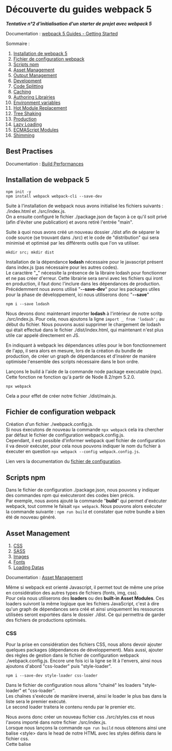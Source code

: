 # Découverte du guides webpack 5
***Tentative n°2 d'initialisation d'un starter de projet avec webpack 5***

Documentation : [webpack 5 Guides - Getting Started](https://webpack.js.org/guides/getting-started/)

Sommaire : 
1. [Installation de webpack 5](#installation-de-webpack-5)
2. [Fichier de configuration webpack](#fichier-de-configuration-webpack)
3. [Scripts npm](#scripts-npm)
4. [Asset Management](#asset-management)
5. [Output Management](#output-management)
6. [Development](#development)
7. [Code Splitting](#code-splitting)
8. [Caching](#caching)
9. [Authoring Librairies](#authoring-librairies)
10. [Environment variables](#environment-variables)
11. [Hot Module Replacement](#hot-module-replacement)
12. [Tree Shaking](#tree-shaking)
13. [Production](#production)
14. [Lazy Loading](#lazy-loading)
15. [ECMAScript Modules](#ecmascript-modules)
16. [Shimming](#shimming)

## Best Practises 

Documentation : [Build Performances](https://webpack.js.org/guides/build-performance/)

## Installation de webpack 5

```
npm init -y
npm install webpack webpack-cli --save-dev
```

Suite à l'installation de webpack nous avons initialisé les fichiers suivants : ./index.html et ./src/index.js.  
On a ensuite configuré le fichier ./package.json de façon à ce qu'il soit privé (afin d'éviter une publication) et avons
retiré l'entrée "main".

Suite à quoi nous avons créé un nouveau dossier ./dist afin de séparer le code source (se trouvant dans ./src) et le code
de "distribution" qui sera minimisé et optimisé par les différents outils que l'on va utiliser.  

```
mkdir src; mkdir dist
```

Installation de la dépendance **lodash** nécessaire pour le javascript présent dans index.js (pas nécessaire pour les autres codes).  
Le caractère "**_**" nécessite la présence de la libraire lodash pour fonctionner et ne pas créer d'erreur.
Cette librairie sera servi avec les fichiers qui iront en production, il faut donc l'inclure dans les dépendances de production.
Précédemment nous avons utilisé "**--save-dev**" pour les packages utiles pour la phase de développement, ici nous utiliserons donc "**--save**"

```
npm i --save lodash
```

Nous devons donc maintenant importer **lodash** à l'intérieur de notre scritp ./src/index.js. Pour cela, nous ajoutons la ligne `import _ from 'lodash';`
au début du fichier. 
Nous pouvons aussi supprimer le chargement de lodash qui était effectué dans le fichier ./dist/index.html, qui maintenant n'est plus utile car appelé 
directement en JS.  

En indiquant à webpack les dépendances utiles pour le bon fonctionnement de l'app, il sera alors en mesure, lors de la 
création du bundle de production, de créer un graph de dépendances et d'insérer de manière optimisée l'ensemble des scripts
nécessaire dans le bon ordre.  

Lançons le build à l'aide de la commande node package executable (npx).
Cette fonction ne fonction qu'à partir de Node 8.2/npm 5.2.0.

```
npx webpack
```

Cela a pour effet de créer notre fichier ./dist/main.js.

## Fichier de configuration webpack

Création d'un fichier ./webpack.config.js.  
Si nous éxecutons de nouveau la commande `npx webpack` cela ira chercher par défaut le fichier de configuration webpack.config.js.  
Cependant, il est possible d'informer webpack quel fichier de configuration il va devoir exécuter, pour cela nous pouvons
indiquer le nom du fichier à éxecuter en question `npx webpack --config webpack.config.js`.  

Lien vers la documentation du [fichier de configuration](https://webpack.js.org/configuration).

## Scripts npm

Dans le fichier de configuration ./package.json, nous pouvons y indiquer des commandes npm qui exécuteront des codes bien précis.  
Par exemple, nous avons ajouté la commande "**build**" qui permet d'exécuter webpack, tout comme le faisait `npx webpack`.
Nous pouvons alors exécuter la commande suivante : `npm run build` et constater que notre bundle a bien été de nouveau généré.  

## Asset Management
1. [CSS](#css)
2. [SASS](#sass)
3. [Images](#images)
4. [Fonts](#fonts)
5. [Loading Datas](#loading-datas)

Documentation : [Asset Management](https://webpack.js.org/guides/asset-management/)

Même si webpack est orienté Javascript, il permet tout de même une prise en considération des autres types de fichiers (fonts, img, css).  
Pour cela nous utiliserons des **loaders** ou des **built-in Asset Modules**.
Ces loaders suivront la même logique que les fichiers JavaScript, c'est à dire qu'un graph de dépendances sera créé et ainsi uniquement 
les ressources utilisées seront exportées dans le dossier ./dist. Ce qui permettra de garder des fichiers de productions optimisés.  

### CSS

Pour la prise en considération des fichiers CSS, nous allons devoir ajouter quelques packages (dépendances de développement).
Mais aussi, ajouter des règles de gestion dans le fichier de configuration webpack ./webpack.config.js.
Encore une fois ici la ligne se lit à l'envers, ainsi nous ajoutons d'abord "css-loader" puis "style-loader".  

```
npm i --save-dev style-loader css-loader
```

Dans le fichier de configuration nous allons "chainé" les loaders "style-loader" et "css-loader".  
Les chaînes s'exécute de manière inversé, ainsi le loader le plus bas dans la liste sera le premier exécuté.  
Le second loader traitera le contenu rendu par le premier etc.  

Nous avons donc créer un nouveau fichier css ./src/styles.css et nous l'avons importé dans notre fichier ./src/index.js.  
Lorsque nous lançons la commande `npm run build` nous obtenons ainsi une balise \<style\> dans le head de notre HTML avec les styles
définis dans le fichier css.  
Cette balise <style> est générée dynamiquement en Javascript. 

### SASS

Pour la prise en considération des fichiers SASS nous avons modifié légèrement l'arborescence du dossier ./src, en y ajoutant le dossier
./src/stylesheet/.  
Puis nous avons créé une arborescence de dossier pour l'exploitation optimisée de SASS (architecture 7-1).
Enfin nous avons ajouté les packages.

``` 
npm i --save-dev sass-loader sass
``` 

Nous avons ici besoin du package comprenant **Dart Sass** et non du package contenant **Node Sass**. Ce dernier ne supportant pas encore @use.
Bien sûr, nous avons aussi besoin du loader Sass qui permettra d'interpréter les fichiers .scss.
Si dans un projet, Dart Sass et Node Sass sont installé, il est possible d'informer webpack de la préférence d'usage dans le fichier de configuration. 

Si on run la commande `npm run build` nous pouvons voir que le JavaScript a donc créé une deuxième balise \<style\> dans lequel il y a inséré le SASS en minifié.  
Les valeurs en SASS ont bien surchargée les valeurs des propriétés en CSS.  

### Images

Comme dit plus haut, webpack contient déjà tout un tas de built-in Asset Modules, notament un permettant de gérer le chargement des images.
Pour l'utiliser il suffit de modifier le fichier de configuration de webpack en créant une nouvelle règle et en lui spécifiant le type d'asset.
Nous pouvons donc créer un nouveau dossier ./src/img contenant notre image test onepiece.svg.
Maintenant, pour pouvoir utiliser cette image, il ne nous resete plus qu'à l'importer dans le fichier ./src/index.js. `import onePieceLogo from './img/onePiece_2.svg';`.

Le comportement est le suivant : 
1. en JS, lors de l'import l'image va être traité (processed) et ajouté à notre dossier ./dist. La variable onePieceLogo contient donc l'URL finale vers l'image.
2. en CSS / SASS, le loader 'css-loader' va suivre un raisonnement similaire, il va reconnaître l'image comme une image locale et donc remplacé le chemin par le chemin final
décrit dans l'output du fichier de configuration.
3. en HTML, le loader 'html-loader' fonctionne exactement pareil. La balise image ressemblerait à `<img src="./onePiece_2.svg" />`.

> ❗ Pour le CSS comme pour le HTML comme ce sont des loaders qui analysent l'image, il n'y a pas besoin d'importer l'image dans le fichier ./src/index.js.

### Fonts

Les built-in Assets modules peuvent prendre en considération énormément de type de fichier différents, les fonts de caractères en font aussi parti.  
Pour cela, il suffit juste tout simplement d'adapter la regex du test aux extensions des fonts, comme ceci `test: /\.(woff|woff2|eot|ttf|otf)$/i,`.

Il ne reste plus qu'à insérer la font dans le fichier fonts.scss et le tour est joué !  
L'URL de la typo sera résolue exactement de la même façon que l'URL des images par l'Asset Management.  

> ❗ Pour les fichiers Sass, veillez à faire attention aux URLs relative, le point de départ de l'URL relative étant le niveau où se situe le fichier .scss qui
charge tous les autres. Cela vaut aussi pour les images.  

### Loading datas

Les fichiers JSON sont supportés nativement par Node, il n'y aura donc aucun package ni traitement particulier à effectuer pour les fichiers JSON.  
Cependant, pour les fichiers comment .XML ou .CSV/.TSV, il faudra installer des packages et donc créer de nouvelles règles de configuration.  
Les fichiers seront donc parcourru par les loaders qui renverront du JSON. 

```
npm install --save-dev csv-loader xml-loader
```

> ❗ Cependant il faut faire attention à la méthode d'importation du JSON, Node ne supporte nativement que la façon suivante `import data from './data.json'`. 
> Il est impossible d'effectuer un import ciblé du style `import { foo } from './data.json'`

## Output Management
1. [Wrapping up](#wrapping-up)
2. [Preparation](#preparation)
3. [HtmlwebpackPlugin](#htmlwebpackplugin)

Cette partie du guide étend la branche main.

Documentation : [Output Management](https://webpack.js.org/guides/output-management/)

Afin de traiter ce nouveau chapitre, nous allons faire un peu de ménage dans les fichiers ainsi que les dépendances.  

### Wrapping up

Suppressions de fichiers (csv, json, xml, svg, woff, ttf, css, sass) + suppressions des règles associées + màj du JS.

```
npm uninstall css-loader csv-loader sass sass-loader style-loader xml-loader
```

### Preparation

Une fois que les fichiers sont supprimés, nous créons un fichier ./src/print.js dans lequel nous définissons une fonction
qui sera utilisé à l'intérieur du fichier ./src/index.js.  
Nous pourrons nous servir de cette fonction en réalisant un import dans le fichier ./src/index.js.  

Ici, le guide invite à ajouter le script print.js à l'intérieur du HTML + ajouter un nouveau entryPoint dans le fichier de configuration.  
L'app fonctionnant sans, j'ai donc commenté ces ajouts.  

> ❗ Cependant, dans le cas de figure où nous pouvons avoir plusieurs points d'entrés, il est intéressant de souligner qu'il est possible de
> gérer le nom des fichiers qui seront exportés dnas l'option "**output**" à l'aide des **substitutions** \[strings\]. 

C'est maintenant que l'on commence à voir la problématique, si l'on modifie le nom de plusieurs points d'entrés, sachant qu'ils sont appelés en dur
dans le fichier HTML, alors cela pourrait poser des problèmes d'oublis ce que l'on ne souhaite pas.  
Pour résoudre ce problème nous allons chercher à exporter automatiquement le fichier HTML.

### HtmlwebpackPlugin

Documentation : [HtmlwebpackPlugin](https://github.com/jantimon/html-webpack-plugin)

Comme à chaque fois, installation de la dépendance + modification du fichier de configuration.

```
npm install --save-dev html-webpack-plugin
```

Lors de l'exécution de la commande `npm run build` un fichier ./dist/index.html sera généré. Si un fichier portant ce nom est déjà
présent dans le dossier alors celui-ci sera automatiquement écrasé !

> 💡 Lors de la préparation de ce chapitre nous avons vidé à la main le dossier ./dist. Ce qui peut vite être problématique si l'on ne fait 
> pas le ménage régulièrement dedans afin de ne garder uniquement les fichiers utiles.. ! webpack permet de nettoyer ce dossier avant chaque build
> grâce à un paramètre de l'option "**output**" `output.clean: true`.

## Development
1. [Sources maps](#source-maps)
2. [Choisir un outil de développement](#choisir-un-outil-de-developpement)

Cette partie du guide étend la branche outputManagement.

Documentation : [Development](https://webpack.js.org/guides/development/)

> 💡 Ce qui va suivre est uniquement pour la phase de développement, en aucun cas il faudra se servir des outils qui vont suivre
> en phase de production.

### Source maps

Documentation : [Source maps](https://webpack.js.org/configuration/devtool/)

L'un des défault des bundlers c'est l'empaquetage des fichiers. Nous pouvons partir de plusieurs fichiers (a/b/c.js) différents pour au final
n'en avoir plus qu'un seul, ici admettons bundle.js.  
Imaginons que le fichier b.js comporte une erreur, alors le tracking d'erreur pointera vers le fichier bundle.js et non vers b.js. 

Pour rendre le débuggage plus simple, JavaScript permet l'usage des source maps qui permettra de relier le code compilé aux fichiers d'origines.  
Ainsi, si une erreur ressort sur le fichier bundle.js et dont l'origine est b.js alors le source maps indiquera le fichier b.js. 

Il y a tout un tas d'option possible, qui sont accessibles dans la documentation ci-dessus. 
Ici nous utiliserons l'option `devtool: inline-source-map` que nous allons indiquer dans le fichier de configuration webpack.
Il permettra d'indiquer dans la console, le fichier ainsi que la ligne d'erreur.

### Choisir un outil de développement

Il existe différentes options afin de simplifier la vie lors de la phase de développement. 
En effet, cela peu sembler ennuyant d'avoir à build l'intégralité de l'app à chaque modification. 

1. [Le mode watch de webpack](#le-mode-watch-de-webpack)
2. [Le package webpack-dev-server](#le-package-webpack-dev-server)
3. [Le package webpack-dev-middleware](#le-package-webpack-dev-middleware)

Dans la plus part des cas nous utiliserons l'option webpack-dev-server.

#### Le mode watch de webpack

Vous pouvez demander à webpack d'observer les fichiers concernés par le graphique des dépendances (dependency graph). Ainsi, lorsque l'un de ses
fichiers sera mis à jours webpack ira chercher cette mise à jours mais ne rafraîchira pas l'ensemble des fichiers.  

Pour cela, il faut mettre en place un nouveau script dans le fichier ./package.json `"watch": "webpack --watch"`.

Lorsque webpack est en train d'observer votre dependency graph les commandes ne sont plus disponible sur le terminal en cours, car une action  
est toujours en cours. Pour quitter le processus il suffit de faire un Ctrl+C. Et de choisir l'option "O".

Si l'on exécute la commande `npm run watch` et que l'on tente d'utiliser le bouton. L'erreur précédemment ajouter au fichier ./src/print.js
se produit. Si l'on résout l'erreur, sauvegarde le fichier et que nous rafraîchissons le navigateur, nous pouvons observer que l'erreur 
a disparu. 

Cependant, cela peut paraître un peu embêtant de toujours devoir rafraîchir son navigateur...

#### Le package webpack-dev-server

Le package webpack-dev-server fournit un serveur web simple dont l'une des fonctionnalité principale est le **live reloading**. 

```
npm install --save-dev webpack-dev-server
```

Pour le bon fonctionnement de ce nouveau package nous devons modifier le fichier ./webpack.config.js afin de lui ajouter des informations autour du serveur afin que webpack aille bien chercher les fichiers contenus dans le dossier ./dist lors de l'exécution du package.

```
devServer: {
    contentBase: './dist'
}
```

Ajout d'un nouveau script dans ./package.json : `"start": "webpack serve --open"` avec l'option "**--open**" qui indique la volonté d'ouvrir un nouvel onglet lors de l'exécution du script. 

> Le package webpack-dev-server ne produit aucun fichier, il ne se sert que des fichiers compilés qu'il garde en mémoire et affiche pour émuler l'app. 

> webpack-dev-serv se sert de la variable "**output.path**" afin de monter l'url des fichiers. Il suit la règle suivante : `http://[devServer.host]:[devServer.port]/[output.publicPath]/[output.filename]`.

Ici nous ne voyons qu'une infime parti des options qu'offrent le package. 
Pour plus d'informations, [documentation webpack-dev-server](https://webpack.js.org/configuration/dev-server)

#### Le package webpack-dev-middleware

```
npm install --save-dev express webpack-dev-middleware
```

Le package webpack-dev-middleware est un wrapper qui émettra les fichiers compilés à un serveur.  
Cette fonctionnalité est déjà utilisée de manière interne dans webpack-dev-server, mais est rendu accessible à des packages externes grâce à webpack-dev-middleware.  

Pour l'exemple, nous aurons donc besoin du package webpack-dev-middleware et d'un serveur express.  

Pour le bon fonctionnement des packages, nous allons devoir renseigner plusieurs fichiers.  
1. le fichier ./webpack.config.js en y ajoutant la propriété `output.publicPath: '\'`
2. le fichier ./server.js avec toutes les options permettant au serveur de démarrer 
3. le fichier ./package.json afin de créer le nouveau script `"server": "node server.js"`

Ici à l'exécution, comme nous passons par un module de serveur externe à webpack nous devrons ouvrir de nous même un onglet du navigateur et attaquer le port :3000.

Documentation : [Hot Module Replacement](https://webpack.js.org/guides/hot-module-replacement/)

## Code splitting

Documentation : [code splitting](https://webpack.js.org/guides/code-splitting/)

Cette partie du cours reprends la branche "Output Management".

Le **code splitting** est l'une des fonctionnalité les plus intéressantes de webpack. Elle permet 
de diviser votre code en un nombre infini de briques / paquets différents qui peuvent être chargé à 
la demande ou en parallèle des autres paquets.  

Ce qui peut donc être utilisé pour optimiser un projet en séparant les briques autonomes (création 
de bundles plus petits, contrôle du chargement des ressources => optimisation du temps de chargement).  

Il y a trois approches différentes autour du "code splitting" : 
1. [**les points d'entrées (entry points)**](#entry-point) qui sépare le code manuellement en déclarant des entrées (entry)
2. [**Prevent duplication**](#prevent-duplication) qui utilise les [Entry dependencies](https://webpack.js.org/configuration/entry-context/#dependencies) ou le [SplitChunksPlugin](https://webpack.js.org/plugins/split-chunks-plugin/) qui permettent de dédoublonner et diviser les gros morceaux de codes (chunks).
3. [**Dynamic imports**](#dynamic-imports) qui divise le code à l'aide des imports à l'aides d'inline functions appelées dans les modules.

#### Entry Points

C'est la façon la plus facile et la plus intuitive de pratique le code splitting. 
Cependant, c'est aussi la façon la moins autonomes et demandant donc de la configuration manuelle.  
Elle possède aussi de nombreux pièges que nous allons voir. 

Créons le fichier ./src/another-module.js dans lequel nous allons utiliser lodash pour logger un texte dans la console, puis définissons notre nouveau point d'entrée dans le fichier ./webpack.config.js.

Buildons le bundle à l'aide de la commande `npm run build`.

> ❗ Si nous observons le code obtenus pour les 2 fichiers ./dist/index.bundle.js et ./dist/another-module.js nous pouvons constater le chargement de lodash dans les deux modules. 
> Ceci représente l'un des pièges de l'utilisation des entry points.

#### Prevent duplication

##### Entry dependencies

Pour éviter cela il existe une option dans webpack qui s'appelle "**dependOn**" qui permet de partager certains module entre plusieurs points d'entrées.  

Documentation : [dependOn](https://webpack.js.org/configuration/entry-context/#dependencies)

```
entry {
    index: {
        import: './src/index.js',
        dependOn: 'shared'
    },
    another: {
        import: './src/another-module.js',
        dependOn: 'shared'
    },
    shared: 'lodash'
}
```

Lorsque plusieurs point d'entrées sont utilisées dans une même page, il est nécessaire d'ajouter une deuxième option au fichier ./webpack.config.js afin d'éviter les [erreurs](https://bundlers.tooling.report/code-splitting/multi-entry/) : 

```
optimization: {
    runtimeChunk: 'single'
}
```

Cette modification a pour effet de créer deux nouveaux fichiers lors du build ./dist/runtime.bundle.js et ./dist/shared.bundle.js. 

> 💡 Même si il est possible d'utiliser plusieurs points d'entrées pour une même page, il est cependant déconseillé de le faire. 
> Il est préférable de réaliser plusieur imports dans un même point d'entrée. 

```
entry: {
    page: ['./src/index.js', './src/another-module.js']
}
```

##### SplitChunksPlugin

Documentation : [SplitChunksPlugin](https://webpack.js.org/plugins/split-chunks-plugin/)

Ce plugin nous permet d'identifier les dépendances communes et de les exporter dans des scripts différents, soit à l'intérieur d'un point d'entrée déjà existant soit dans un morceau de code à part entière. 

Faisons marche arrière et revenons avec deux points d'entrées différents.  
Puis ajoutons l'option `optimization: { splitChunksPlugin: { chunks: 'all' } }` au fichier ./webpack.config.js.  

Lors du build nous allons avoir la génération de 3 fichiers JS différents : ./dist/index.bundle.js, ./dist/another.bundle.js et le fichier JS contenant lodash.

Il existe d'autres loaders permettant de gérer la séparation du code, [mini-css-extract-plugin](https://webpack.js.org/plugins/mini-css-extract-plugin) pour le CSS par exemple.

#### Dynamic imports

Deux méthode différentes de gérer l'import dynamique / code splitting via webpack.  
La manière hérité des versions antérieurs de webpack (déconseillée) : **require.ensure** et **import()**, qui est la syntaxe conforme à ECMAScript.

> ❗ Warning 
L'appel de la fonction import() utilise les Promises. Donc, si on utilise la fonction pour des projets ayant comme cible des anciens navigateurs. 
Il faut veiller à mettre en place les polyfills nécessaire ([**es6-promise](https://github.com/stefanpenner/es6-promise) ou [**promise-polyfill](https://github.com/taylorhakes/promise-polyfill))

Pour commencer, nous nettoyons les fichiers ./webpack.config.js et nous supprimons le fichier ./src/another-module.js.  
Enfin, nous éditons le fichier ./src/index.js afin de lui faire importer de manière dynamique (à l'aide des Promises) le module lodash.

> 💡 Tips  
Il est possible de fournir une [**expression dynamique**](https://webpack.js.org/api/module-methods/#dynamic-expressions-in-import) à la fonction *import()* lorsque vous 
aurez besoin du chargement d'un module en fonction d'une variable qui sera calculé plus tard. (ex: chargement des fichiers de traductions de langues en fonction de la 
langue du navigateur de l'utilisateur).

### Prefetching / Preloading modules

Depuis webpack 4.6.0 nous pour profiter du support de **prefetching** (pré-récupération) et du **preloading** (pré-chargement).  
En utilisant ces instructions en ligne (*inline directives*) lorsque l'on déclare notre import() permet à webpack de renseigner au 
navigateur des indifications autour des ressources (*Resource Hint*) :
1. **prefetch** : la ressource est probablement nécessaire pour un besoin futur (*for some navigation in the future*)
2. **preload** : la ressource est nécessaire au sein de la navigation actuelle (*during the current navigation*)  

> 💡 Tips 
webpack ajoutera les indications de pré-récupération après que le chargement global du parent sera terminé ! Le prefetching n'impact 
donc pas le chargement du contenu de la page actuelle. Il attend que le navigateur soit inactif (*idle*).  

L'indication de pré-chargement possède tout un tas (*has a bunch*) de différences avec la pré-récupération : 
- un bout de code à pré-charger (*a preloaded chunk*) se chargera en parallèle du code parent =/= un bout de code à pré-récupérer 
se chargera après que le code parent soit entièrement chargé
- un bout de code à pré-charger a une importance moyenne et donc commence à se charger immédiatement =/= un bout de code à pré-récupérer 
se chargera une fois que le navigateur sera inactif
- un bout de code à pré-charger peut être instantanément utilisé par le code parent =/= un bout de code à pré-récupérer pourra être utilisé 
n'importe quand à l'avenir !
- le [support des navigateurs](https://www.machmetrics.com/speed-blog/guide-to-browser-hints-preload-preconnect-prefetch/) est différents entre les deux (rel = prefetch / rel = preload)

Exemple avec prefetch : `import(/* webpackPrefetch: true */ './path/to/LoginModal.js');` nous donnera `<link rel="prefetch" href="login-modal-chunk.js">`.  

Exemple avec preload : `import(/* webpackPreload: true */ 'ChartingLibrary');` nous donnera `<link rel="preload" href="ChartingLibrary.js">`. 
Imaginons, une page simple et rapide à charger, donc l'un des composant (*component: chartComponent*) nécessiterait le chargement d'une grosse librairie (*library: chartingLibrary*). Si la page a fini de s'afficher et de se charger avant que le chargement de la librairie soit terminé, alors cette page affichera 
un loader (*LoadingIndicator*) jusqu'à ce que le chargement de la librairie soit terminé.

> ❗ Warning 
Mal utiliser la fonctionnalité **preload** de webpack peut entraîner à l'inverse de sérieux ralentissement du chargement des pages. 
Il faut donc l'utiliser avec précautions.  

### Bundle Analysis

Une fois que vous avez commencé à séparer efficacement votre code, il peut s'avérer utile d'analyser le rendu et de vérifier comment les modules 
se sont comporter pendant l'export (*where modules have ended up*).  
Pour cela il existe de nombreux outils, dont l'[**outil officiel d'analyse de webpack**](https://github.com/webpack/analyse).  
Mais il existe aussi de nombreux outils communautaires à essayer : 
- [**webpack-chart**](https://alexkuz.github.io/webpack-chart/) : avec des diagrammes pour visualiser les stats de webpack
- [**webpack-visualizer**](https://chrisbateman.github.io/webpack-visualizer/) : visualise et analyse l'ensemble du bundle afin d'observer quel 
module nécessiterait éventuellement d'être optimisé / fragmenté car utilisant trop volumineux. 
- [**webpack-bundle-analyzer**](https://github.com/webpack-contrib/webpack-bundle-analyzer) : un plugin et un utilitaire de CLI qui représente le contenu 
du bundle de manière pratique (arborescence zoomable)
- [**webpack bundle optimize helper**](https://webpack.jakoblind.no/optimize) : analyseur de bundle qui émet des possibilité d'améliorations pour réduire la 
taille du bundle global. 
- [**bundle-stats**](https://github.com/bundle-stats/bundle-stats) : génère un rapport autour du bundle (taille, assets, modules) et compare le résultat avec 
différents builds. 

Pour poursuivre ce chapitre : [**lazy loading**](#lazy-loading) et [**caching**](#caching).

## Caching
1. [**Output Filenames**](#output-filenames)
2. [**Extracting Boilerplate**](#extracting-boilerplate)
3. [**Module Identifiers**](#module-identifiers)

webpack permet d'empaqueter nos applications modulaires permettant ainsi d'obtenir un dossier ./dist.  
Une fois que le contenu de ce dossier est déposé sur un serveur, un client (ex: browser) pourra ainsi accéder à ce serveur et donc à notre site et 
ses assets.  
Cette dernière étape peut-être complexe, en effet les navigateur utilisent une technique appelé le **caching** permettant aux sites de se charger plus 
vite en diminuant le traffic non essentiel.  
Seulement, ça peut poser problème lorsque l'on tente de mettre une nouvelle version de notre code en ligne !

La suite du guide, va donc se concentrer sur la configuration nécessaire à webpack afin de s'assurer que les fichiers produits lors de la compilation 
pourront rester dans le cache à moins que leur contenu n'ait changé. 

### Output Filenames

Nous le savons déjà l'option "**output**" du fichier ./webpack.congif.js possède un paramètre "**filename**" que l'on peut configurer à l'aide d'éléments de [**substitutions**](https://webpack.js.org/configuration/output/#outputfilename).  
Ainsi, le substitut \[contenthash] permet d'indiquer un hash unique basé sur le contenu de l'asset. A chaque mise à jour, cette valeur va donc changer.  
Allons donc modifier l'option "**output.filename**" et transformons la en `output.filename : [name].[contenthash].js`, ainsi si nous possédons plusieurs points d'entrée 
(*entry points*) nous obtiendrons des noms de fichiers différents + nous obtiendrons des noms de fichiers différents si le point d'entrée a été mis à jour.  

Si aucune modification n'est effectué sur le fichier, la valeur du hash \[contenthash] ne devrait pas évoluer, cependant cela peut arriver.  
En effet, webpack inclut dans les fichiers des points d'entrée des éléments courant (*boilerplate*) comme le **runtime** et le **manifest**, ce qui fait donc évoluer la valeur 
de leur hash.  

Cela n'est pas le cas sur toutes les versions de webpack, cependant, nous allons voir comment éviter cela. 

### Extracting Boilerplate

Comme nous l'avons appris dans la [**partie précédente autour du code splitting**](#code-splitting), l'utilisation du plugin [**SplitChunksPlugin](https://webpack.js.org/plugins/split-chunks-plugin/) peut être utilisé pour séparer les modules dans des bundles différents. En associant la valeur "**single**" à l'option "**optimization.runtimeChunk**" webpack fournit donc une fonctionnalité permettant de séparer le code runtime du reste.

```
./webpack.config.js

optimization: {
    runtimeChunk: 'single'
}
```

Si on exécute la fonction `npm run build` nous pourrons observer la création d'un nouveau fichier "**./dist/runtime.\[hash].js**" ainsi que le fichier "**./dist/main.\[hash].js**".

Nous l'avons aussi vu dans la partie précédente, il est préférable d'extraire les bouts de codes (*chunks*) qui sont externes à notre développement (ex: lodash, react etc.).  
En effet, ceux-ci sont moins amené à évoluer et il est donc préférable de les laisser en cache. 
Pour cela nous allons utilisé l'option "**cacheGroups**" du "**SplitChunksPlugin**". 

```
./webpack.config.js

optimization: {
    runtimeChunk: 'single', 
    splitChunks: {
        cacheGroups: {
            vendor: {
                test: /[\\/]node_modules[\\/]/,
                name: 'vendors',
                chunks: 'all'
            }
        }
    }
}
```

Si on exécute de nouveau la commande `npm run build` nous pouvons voir que notre fichier ./dist/vendors.node_modules_lodash.js a été renommé en ./dist/vendors.\[hash].js.  
Ainsi, nous nous retrouvons plus qu'avec un seul fichier **vendors** pour toutes les modules nodes chargés dans le projet.

Si jamais nous souhaitons obtenir 1 fichier par fournisseur (*vendor*) nous pouvons remettre la configuration suivante : 

```
./webpack.config.js

optimization: {
    runtimeChunk: 'single', 
    splitChunks: {
            chunks: 'all'
        }
    }
}
```

### Module Identifiers

Pour cette partie nous avons besoin d'un nouveau module ./src/print.js.
Nous devons ajouter l'import de ce module dans le fichier ./src/index.js, dans ce même fichier nous allons indiquer qu'au clic sur l'élément généré 
nous appelerons la fonction importée du module print.js. 

Il y a deux résultats possibles, en fonction de la façon d'importer le module que nous utilisons : 
- si nous utilisons la dernière méthode vu dans le chapitre [**code splitting: dynamic imports**](#dynamic-imports) nous verrons qu'un fichier supplémentaire est généré ./dist/src_print.\[hash].js  
- si nous utilisons la méthode simple `import Print from './print.js'` alors le module print.js sera fusionné lors de la compilation dans le fichier ./dist/main.\[hash].js.

Pour expérimenter la section module identifiers, nous sommes obligé d'opter pour la seconde méthode, ainsi nous verrons l'impact qu'aura la modification du fichier ./src/print.js sur la compilation du fichier ./dist/main.\[hash].js.

L'impact attendu est le suivant, lors du build le hash de nos 3 fichiers ./dist/\[main|vendors|runtime].\[hash].js va changer.  
Pour les fichiers main et runtime, c'est logique, cependant le hash du fichier vendors ne devrait pas avoir évolué.  
Lors de mon test de suivi du guide, je n'ai pas constaté de variation du hash des fichiers \[vendors|runtime], nous allons tout de même voir 
comment bloquer la variation pour le fichier ./dist/vendors.\[hash].js. 

Pour cela nous avons besoin d'ajouter un paramètre à l'option "**optimization**" : `optimization.moduleIds: 'deterministic'`.  
Maintenant, malgré les changements de notre code local le hash du fichier ./dist/vendors.js ne devrait varier.  
Pour cela il suffit simplement d'essayer d'éditer le fichier ./src/index.js en enlevant l'import et le call de la fonction du fichier ./src/print.js, ainsi 
nous devrions voir varier le hash des fichiers ./dist/\[main|runtime].\[hash].js mais pas celui du fichier ./dist/vendors.\[hash].js.

## Authoring Librairies

Documentation : [**Authoring Librairies**](https://webpack.js.org/guides/author-libraries/)

Nous n'allons pas aborder ce contenu trop spécifique.

## Environment Variables

Documentation : 
1. [**Environment Variables**](https://webpack.js.org/guides/environment-variables/)
2. [**Environment Variables - Options**](https://webpack.js.org/api/cli/#environment-options)

Afin de différencier les différents états d'avancée du projet (production/dévelopement) dans le fichier ./webpack.config.js, il est conseillé d'utiliser les variables d'environnement.

La commande webpack liée à ce type de paramétrage est la commande `npx webpack --env" à laquelle on peut passer autant d'options que l'on désire.

Il existe 3 variables d'environnement pré-définies : 
1. `WEBPACK_SERVE` qui vaut **true** si la commande `serve|s` est utilisée
2. `WEBPACK_BUILD` qui vaut **true** si la commande `build|bundle|b` est utilisée
3. `WEBPACK_WATCH` qui vaut **true** si la commande `--watch|watch|w` est utilisée

Pour éviter de faire face à des oublies de déclaration de variable d'environnement personnalisée, il est préférable d'utiliser les variables pré-définies. 

## Hot Module Replacement

1. [**Activation du HMR**](#activation-du-hmr)
2. [**Gotchas**](#gotchas)
3. [**HMR with Stylesheets**](#hmr-with-stylesheets)

Documentation : 
1. [**Hot Module Replacement - Guides**](https://webpack.js.org/guides/hot-module-replacement/)
2. [**Hot Module Replacement - Concept**](https://webpack.js.org/concepts/hot-module-replacement/)
3. [**Hot Module Replacement - API**](https://webpack.js.org/api/hot-module-replacement/)

La fonctionnalité **Hot Module Replacement** est l'une des plus utile qu'offre webpack. Elle permet à tout type de modules d'être mis à jour 
en temps réel sans avoir besoin d'un rafraîchissement du navigateur.  
La page de la documentation *guides* se focus sur l'implémentation, tandis que la page sur le *concept* donne plus de détails sur le fonctionnement 
en lui-même de HMR. 

> ❗ HMR n'est pas prévu à l'usage d'une application en mode production (voir [**production building guide**](https://webpack.js.org/guides/production)).  

Pour tester le HMR, nous allons mettre remettre en place l'environnement tel qu'il était pour le chapitre [**6. Developpement**](#development).

### Activation du HMR

Cette fonctionnalité est intéressante de par son efficacité sur notre productivité. Tout ce qu'il reste à faire pour l'activer est de modifier le fichier
*./webpack.config.js* et d'utiliser le plugin par défaut de webpack pour le HMR.  
Nous ne gardons qu'un seul point d'entrée, avec ./src/index.js et nous ajoutons l'option `devServer.hot: true`.

> 💡 Il est possible de modifier le fichier de configuration de webpack en ligne de commande, via la commande `npm webpack serve --hot-only`.

Ensuite, nous devons insérer le code suivant dans le fichier *./src/index.js*, afin de pouvoir détecter les modifications sur le fichier ./src/print.js. 

```
if (module.hot) {
    module.hot.accept('./print.js', function() {
        console.log('Accepting the updated printMe module!');
        printMe();
    })
}
```

Maintenant, si nous exécutons le serveur à l'aide de la commande `npm run start` et qu'en parallèle nous modifions le fichier *./src/print.js*, nous pouvons voir le message 
**'Accepting the updated printMe module!'** dans la console et observer que le HMR a bien détecté une màj sur le fichier. 

### Gotchas

Nous savons que le fichier *./src/print.js* sert de base à l'export de la fonction print(), à laquelle on accède en cliquant sur le noeud qui a été inséré dans notre DOM.  
Seulement, lorsque nous cliquons sur cet élément du DOM nous voyons que celui-ci exécute toujours l'ancienne fonction print().  
Cela se produit tout simplement car le gestionnaire d'événement de l'élément du DOM est toujours lié à l'ancienne fonction print().

> ❗ A ce niveau du guide je fais face à un problème assez particulier, lorsque je rafraîchis le fichier ./src/print.js, aucun problème. La console m'indique la
mise à jours correctement.  
> Seulement, lorsque je mets à jours le fichier ./src/index.js, cela m'affiche un warning dans la console "*\[HMR\] Error: Aborted because 138 is not accepted*" et lance
un reload complet de l'app.  

Pour isoler ce problème et stopper le rafraîchissement il est possible d'indiquer à webpack de ne pas reload l'app en modifiant le paramètre `hot: true` en 
`hotOnly: true`.  
Ainsi, le navigateur ne reload pas l'app et on peut débugger convenablement. 

Il existe deux API pour la gestion du HMR, la [**Module API**](https://webpack.js.org/api/hot-module-replacement/#module-api) et la [**Management API**](https://webpack.js.org/api/hot-module-replacement/#management-api).  
C'est dans la **Module API** qu'est référencé la fonction *module.hot.accept()* que l'on utilise dans le fichier ./src/index.js. 

La fonction s'écrit de la sorte : 
```
module.hot.accept(
  dependencies, // Either a string or an array of strings
  callback, // Function to fire when the dependencies are updated
  errorHandler // (err, {moduleId, dependencyId}) => {}
);
```

Afin de clarifier le code du warning nous pouvons changer la valeur de la propriété `optimization.moduleIds = 'named'` à la place de '*deterministic*'.
Ainsi, nous n'avons plus l'ID du module dans le warning mais le fichier en cause du warning.

[**Suite du problème**](https://blog.nativescript.org/deep-dive-into-hot-module-replacement-with-webpack-part-two-handling-updates/)  
[**Fonction module.hot.dispose()**](https://www.javascriptstuff.com/webpack-hmr-tutorial/)

On comprend donc qu'il faut utiliser la fonction `module.hot.accept` en mode **self** + gérer les dépendences pour le fichier *./src/index.js*. 

Le mode self de la fonction va regénérer le fichier mais cela entraîne un autre problème. Dans l'état, nous nous retrouvons avec une ligne *Hello webpack Hot Module Replacement* par refresh du fichier *./src/index.js*.  
Ce problème correspond donc bien à la problématique souligné par ce chapitre du guide.  
Pour résoudre ce problème, nous devons maintenant utiliser la fonction `module.hot.dispose` et modifier légèrement le code de notre fichier 
*./src/index.js* afin que l'élément que l'on insère soit contenu dans une variable.  
Le code définitif et fonctionnel s'écrit donc ainsi : 

``` 
if (module.hot) {
    //Self
    module.hot.dispose(function() {
        element.parentNode.removeChild(element);
      });
    module.hot.accept();

    //Dependencies 
    module.hot.accept(
        './print.js', 
        function() {
            console.log('Accepting the updated printMe module!');
            element.parentNode.removeChild(element);
            getComponent().then((component) => {
                document.body.appendChild(component);
            });
        },
        (err, {moduleId, dependencyId}) => {
            console.log('Erreur : ', err, moduleId, dependencyId);
        }
    );
}
``` 

### HMR with Stylesheets

La gestion du HMR avec les feuilles de styles est simplifié par l'usage de ce que l'on appelle des loaders : **css-loader** et **style-loader**.  
Installons-les via la commande `npm install --save-dev style-loader css-loader`.

Il faut maintenant configurer le fichier *./webpack.config.js* afin d'informer webpack de l'utilisation de ces deux loaders dans la gestion 
des fichiers *.css.  
Pour cela il suffit d'ajouter une règle de gestion : 

```
module: {
    rules: [
    {
        test: /\.css$/,
        use: ['style-loader', 'css-loader'],
    },
    ],
},
```

Les loaders s'écrivent de la droite vers la gauche, d'abord nous utiliserons donc le loader **css-loader**, qui traitera le contenu CSS, puis 
le contenu sera alors de nous traité par le loader **style-loader**.  

Il ne nous reste plus qu'à créer un fichier *./src/style.css* et à l'importer dans le fichier *./src/index.js* (`import './styles.css'`);

### Other Code and Frameworks

[**Lien vers le paragraphe sur les loaders React, Vue... disponibles**](https://webpack.js.org/guides/hot-module-replacement/#other-code-and-frameworks)

## Tree Shaking

[**Documentation**](https://webpack.js.org/guides/tree-shaking/)  
[**Définition MDN du Tree Shaking**](https://developer.mozilla.org/fr/docs/Glossary/Tree_shaking)

1. [**Add a Utility**](#add-a-utility)
2. [**Mark the file as side-effect-free**](#mark-the-file-as-side-effect-free)
3. [**Clarifying tree shaking and sideEffects**](#clarifying-tree-shaking-and-sideeffects)
4. [**Minify the Output**](#minify-the-output)
5. [**Tree Shaking Conclusion**](#tree-shaking-conclusion)

Le principe de Tree Shaking est simple : détection du code / des modules non utilisés et suppression de ce code lors du bundling par webpack.  
En ES6, cela repose sur les états import et export entre fichiers JS.  

La version 2 de webpack arrivait avec un support intégré (built-in support) du tree shaking (détection de la non-utilisation de modules exportés).  
La version 4 de webpack a étendu cette capacité en fournissant au compilateur des indices via la propriété "**sideEffects**" du fichier *./package.json*.  
Cette nouvelle propriété permet d'indiquer au compilateur quels fichiers sont "purs" et donc que le compilateur peut supprimer du process de 
compilation si il détecte qu'ils ne sont pas utilisés.  

### Add a Utility

Nous allons légèrement modifié les fichiers en présence dans le projet : 
1. suppression du fichier *./src/print.js*
2. suppression de l'import de lodash dans le fichier *./src/index.js*
3. ajout du fichier *./src/math.js* 
4. ajout de la propriété `optimization.usedExports:true` dans le fichier *./webpack.config.js* 

> A ce stade du chapitre Tree Shaking, la fonctionalité ne semblait pas fonctionner correctement.  
> L'export de la fonction non-utilisé square se faitait dans la console alors qu'en apparence elle n'aurait pas dû.  

Dans le fichier *./src/index.js*, nous n'importons uniquement que la fonction **cube** du module *./src/math.js*.  
Ce qui devrait avoir pour effet, dans le fichier compilé *./dist/main.js* de laisser apparaître ce genre de code : 

``` 
/* unused harmony export square */
/* harmony export (immutable) */ __webpack_exports__['a'] = cube;
```

Ce n'est pas le cas dans la console (devTools de Chrome), ce que je pensais.  
Seulement, lorsque l'on fait un `npm run build` et que l'on génère le fichier *./dist/main.\[hash\].js* on peut observer le comportement 
que l'on a montré ci-dessus.

Cependant, nous pouvons observer dans ce fichier généré que la fonction *square()* n'est pas importé mais pourtant incluse dans le bundle.  
Ceci va être corrigé dans les parties suivantes. 

### Mark the file as side-effect-free

Dans un monde 100% compatibile avec ES6, l'identification des effets secondaires (*side-effect*) est simple. Seulement, comme nous n'en 
sommes pas encore là, il est nécessaire de fournir des indices aux compilateur de webpack sur la "pureté" du code. 

Nous pouvons le faire en ajoutant une nouvelle propriété à notre fichier *./package.json*, la propriété **sideEffects**. 

Si notre code d'application ne contient aucun effet secondaire, il nous est alors possible de fournir la valeur **false** à la propriété 
afin d'indiquer à webpack qu'il peut, de manière totalement sûre, supprimer les bouts de codes non-utilisés.

```
{
    name: 'webpack-guides', 
    sideEffects: false,
    [...]
}
```

> 💡 Est considéré comme "side-effect" un code qui possède un comportement spécial lorsque celui-ci est importé, autre que d'exposer une 
ou plusieurs importations.  
> Les polyfill, par exemple, affectent la portée globale d'un code (*global scope*) et ne fournissent généralement par d'importation. 

Si jamais certains de vos bouts de code / modules comporte des effets secondaires, il suffit de remplacer la valeur **false** par un 
array `"sideEffects": ["./src/some-side-effectful-file.js"]`.  
Cette propriété accepte les modèles glob simple (*simple glob patterns*) en entrée pointant ainsi vers les fichiers jugés pertinents. 
L'utilisation de [**glob-to-regexp**](https://github.com/fitzgen/glob-to-regexp) permet donc le support de ce genre de chaîne de caractère 
"***.css**" pour cibler l'intégralité des fichiers CSS de toute l'arborescence du projet. (Supports: *, **, {a,b}, \[a-z\])

Pour finir sur la propriété "sideEffects", elle peut aussi être configurer à l'aide des options [**module.rules**](https://webpack.js.org/configuration/module/#rulesideeffects).

### Clarifying tree shaking and sideEffects

Les optimisations [**sideEffects**](https://webpack.js.org/configuration/optimization/#optimizationsideeffects) et [**usedExports**](https://webpack.js.org/configuration/optimization/#optimizationusedexports) (aussi connu sous le nom de tree shaking), sont deux choses bien différentes.  

1. **sideEffects** est bien plus efficace puisqu'elle permet de sauter des modules / fichiers entiers, ainsi que leurs sous-fichiers / dépendences (*subtree*).  
2. **usedExports** s'appuie sur [**Terser**](https://github.com/terser-js/terser) pour détecter les effets secondaires à l'intérieur des fichiers 
à l'aide des instructions (commentaires). Il s'agit d'une tâche complexe par rapport à la simple déclaration de la propriété **sideEffects**. Elle 
ne peut pas non plus sauter les sous-fichiers / dépendences puisqu'il est défini dans les specs que les effets secondaires doivent tous être évalués. 

En effet, de par l'aspect dynamique du code JavaScript il est très dur pour Terser de parfois jauger si la suppression d'un bout de code 
aura des effets secondaires ou non.  
Pour cela, nous pouvons l'aider à l'aide de l'annotation `/*#\__PURE\__*/` qui déclare (*flag*) une déclaration (de fonction) comme étant sans effets-
secondaires. 

### Minify the Output

Maintenant que nous avons préparé (*cued up*) notre "code mort" a être abandonné grâce à l'utilisation de la syntax import / export, nous devons encore 
le supprimer du bundle.  
Nous devons alors réaliser plusieurs changements à l'intérieur du fichier *./webpack.config.js* :
1. changement de la propriété  `mode: development` en `mode: production`,
2. ajout de la propriété `concatenateModules: false` afin d'éviter la concaténation du code du bundle lors de l'export  

Pourquoi la seconde étape ? Tout simplement car sans celle-ci webpack concatène par défaut le code généré et donc il n'était pas possible d'observer 
le résultat de ce que nous avions voulu obtenir au-dessus, à savoir la suppression du code de la fonction *square()* et la sauvegarde du code de 
la fonction *cube()*. 
En phase de production, il est cependant préférable d'enlever cette propriété afin d'obtenir un code encore plus optimisé. 

Lorsque la configuration est en place, nous pouvons réaliser un nouveau `npm run build` et aller observer le résultat suivant dans le fichier 
*./dist/main.\[hash\].js* : 

```
./src/math.js": (e, s, n) => {
    "use strict";

    function t(e) {
        return e * e * e
    }
    n.d(s, {
        k: () => t
    })
}
```

On observe donc la présence de la version tronquée (*mangled version*) de la fonction *cube()* `function t(e) { return e*e*e }`.  
Si on enlève la propriété `concatenateModules` tout le code de math.js n'aurait pas été présent et aurait été remplacé en dur par les valeurs à 
afficher.  

Avec la minification et le tree shaking notre bundle possède une taille légèrement inférieur à la version non traitée.  
Ici, nous sommes dans le cas de figure d'un projet léger, donc c'est peu visible, mais dans de gros projets la différence est plus perceptible.

> 💡 Comme dit plus haut, pour faire fonctionner le tree shaking il est obligatoire de configurer le module [**ModuleConcatenationPlugin**](https://webpack.js.org/plugins/module-concatenation-plugin/). Ce module est ajouté de manière automatique par webpack lorsque l'on utilise le `mode: 'production'`.  
> Si le mode production n'est pas activé alors il faut paramétrer le module séparément pour que webpack puisse activer le tree shaking.

### Tree Shaking Conclusion

En résumé ce qu'il faut retenir pour tirer avantages du tree shaking : 
1. utiliser la syntaxe des modules ES6 (import / export)
2. s'assurer qu'aucun compilateur (ex: @babel/preset-env) ne transforme la syntaxe des modules ES6 en module CommonJS ([**documentation**](https://babeljs.io/docs/en/babel-preset-env#modules))
3. ajouter la propriété "**sideEffects**" au fichier *./packaga.json*
4. utiliser le mode **production** afin de pouvoir profiter facilement des différentes méthodes d'optimisations (minification + tree shaking)

## Production

1. [**Production setup**](#production-setup)
2. [**NPM Scripts**](#npm-scripts)
3. [**Specify the Mode**](#specify-the-mode)
4. [**Minification**](#minification)
5. [**Source mapping**](#source-mapping)
6. [**Minimize CSS**](#minimize-css)
7. [**CLI Alternatives**](#cli-alternatives)

Dans ce chapitre nous allons quelques best practices et des utilitaires afin de produire des sites et applications. 

### Production setup

Le but des builds en **development** ou en **production** diffèrent énormément.  
En **development** nous voulons un mappage des fichiers sources robuste (*source-mapping*) et un serveur local avec une technologie permettant le rafraîchissement 
instantannée de l'affichage (live reloading ou HMR).  
En **production**, notre but est de se concentrer sur des lots minifiés, des mappages des fichiers sources plus légers et des éléments (*assets*) optimisés afin 
d'améliorer le temps de chargement. 
De ce fait, il est extrémement recommandé d'avoir des fichiers de configuration séparés, un par mode et un commun.  

Afin de fusionner ces fichiers de configurations ensemble, nous allons utiliser un nouveau module **webpack-merge**.  
Avec un fichier de configuration commun, nous n'aurons pas à dupliquer le code entre les fichiers de development et de production. 

```
npm install --save-dev webpack-merge
```

Nous allons donc créer 3 fichiers : 
1. *./webpack.common.js* qui contient les propriétes communes aux différents modes
2. *./webpack.dev.js* qui contient les propriétées liées à l'env de dév : source-map + configurations de webpack-dev-server
3. *./webpack.prod.js* qui chargera le plugin [**Terser**](https://webpack.js.org/plugins/terser-webpack-plugin/) via la déclaration du mode en production

Nous constatons au débuts des deux fichiers *./webpack.dev.js* et *./webpack.prod.js* l'utilisation de **merge()** afin de fusionner les fichiers avec le 
fichier commun. 

### NPM Scripts

Il nous faut maintenant modifier les npm scripts du fichier *./packaga.json* afin de cibler les bons fichiers de configuration webpack en fonction 
de la commande appelée :
1. `npm run start` appelera ainsi la ligne de commande suivante `webpack serve --open --config webpack.dev.js`
2. `npm run build` appelera ainsi la ligne de commande suivante `webpack --config webpack.prod.js`

### Specify the Mode

Beaucoup de bilbiothèques (*librairies*) utilises la variable d'environnement **process.env.NODE_ENV** afin de déterminer ce qui doit être intégré 
ou non à la bibliothèque.  
Lorsque la variable **process.env.NODE_ENV** n'est pas égale à **production** certaines librairies ajoutent des lignes de logs et des phases de tests 
pour rendre le débuggage plus simple. 
Au contraire, avec la variable définit en **production** il se pourrait que les libraires suppriment ou ajoutent des parties assez importantes de code
afin d'optimiser la façon dont le site / app fonctionne pour l'utilisateur final.  

Depuis webpack v4, la variable **process.env.NODE_ENV** est définit automatiquement lors du paramétrage de la propriété **module.exports.mode**.

> ❗ Il faut cependant faire attention et nuancer les propos du guide. La varialbe **process.env.NODE_ENV** est initialisée lors de la compilation.  
> Elle n'est donc pas accessible dans les fichiers de configuration ! On peut cependant très bien réaliser un *console.log(process.env.NODE_ENV)* à 
> l'intérieur des fichiers *./src/index.js* afin de visualiser la valeur de la variable d'environnement. 

> 💡 Pour faire en sorte que la variable soit accessible au sein des fichiers de configuration, il faudrait initialiser la variable lors de l'appel 
> au script NPM. Petit rappel de comment fonctionne les [**variables d'environnement**](#environment-variables).  
> Si l'on veut pouvoir accéder à la variable d'environnement lors de la phase de production il faudrait donc écrire le script "**build**" de la façon
> suivante `"build": "webpack --node-env production --config webpack.prod.js"`.

 ### Minification

 Depuis webpack v4 la minification est effectuée automatiquement lorsque le mode **production** est choisie.  
 Cette minification est réalisée par le plugin [**Terser**}(https://webpack.js.org/plugins/terser-webpack-plugin/).
 Terser est utilisé par défault mais il est possible d'utiliser un autre plugin pour se charger de cela, seulement il est recommandé de veiller 
 à ce que le plugin se charge bien d'effectuer toutes les tâches nécessaires à l'optimisation du code en production (voir [**tree shaking**](#tree-shaking))

### Source mapping

Il est fortement recommandé d'utiliser des sources maps que ce soit en **production** ou en **development**, cela permet de débug mais aussi 
de réaliser de véritables tests de performances entre les builds.  
Il est cependant recommandé de choisir la valeur approprié à la propriété [**devtool**](https://webpack.js.org/configuration/devtool/).  

Ainsi, pour la version en production, nous choisirons une option qui permettra de réaliser des builds rapides (**source-map**) alors que pour la version en 
development, nous nous permettrons d'opter pour une option plus gourmande (**inline-source-map**). 

> 💡 De manière général il faut éviter toutes les options commençant par **inline-** ou **eval-** en production qui pourrait accroître énormément 
la taille du bundle en sortie. 

### Minimize CSS

En production il est impératif de minimisé ses fichiers CSS. 
Pour cela il existe un chapitre entier sur [**comment minifier pour la production**](https://webpack.js.org/plugins/mini-css-extract-plugin/#minimizing-for-production). 

### CLI Alternatives

Toutes les propriétés vue au-dessus peuvent, pour la plus part, être indiquée lors de l'appel d'une commande.  
Par exemple, la propriété **mode** peut être définie lors de l'appel au script `"webpack --mode production --config webpack.prod.js"`. 

> 💡 Il est possible de voir tous les arguments passable en ligne de commande via la commande suivante `npx webpack --help=verbose` (c'est très long)

Même si c'est possible de le faire, il est toutefois recommandé par webpack de réaliser ce genre de configuration au sein des fichier de configuration afin 
d'ajouter de la flexibilité au code. 

## Lazy Loading

[**Documentation**](https://webpack.js.org/guides/lazy-loading/)

Le principe du **lazy loading** est simple et consiste essentiellement à diviser son code de manière logique, afin d'appeler certains bouts de code uniquement lorsque l'on
en a, ou en aura besoin.  
Cela recoupe l'idée du chapitre autour du [code splitting](#code-splitting).
Le lazy loading a pour but d'optimiser le temps de chargement de l'application.

Pour l'illustrer nous allons repartir du code du chapitre sur le [code splitting - url github](https://github.com/wJumelle/webpack-gettingStarted/tree/4_codeSplitting).

Nous devons donc recréer le fichier *./src/print.js* et modifier le fichier *./src/index.js*. 
Lorsque nous lançons la commande `npm run start` et que l'on test de cliquer sur le bouton dans notre page, on peut s'apercevoir que le chargement du fichier *./src/print.js* 
se produit bien lors du clic et non avant. 

### Frameworks

La plus part des frameworks et des librairies ont leurs propres recommandations sur la façon dont cela devrait être configuré en suivant leur propre méthodologies. 
1. React: [**Code Splitting and Lazy Loading**](https://reacttraining.com/react-router/web/guides/code-splitting)
2. Vue: [**Dynamic Imports in Vue.js for better performance**](https://vuedose.tips/tips/dynamic-imports-in-vue-js-for-better-performance/)
3. Angular  [**Lazy Loading route configuration**](https://angular.io/guide/router#milestone-6-asynchronous-routing) et [**AngularJS + webpack = lazyload**](https://medium.com/@var_bin/angularjs-webpack-lazyload-bb7977f390dd)

### A lire aussi sur ce sujet

1. [**Lazy loading ES2015 Modules in the Browser**](https://dzone.com/articles/lazy-loading-es2015-modules-in-the-browser)
2. [**Asynchronous vs Deferred Javascript**](https://bitsofco.de/async-vs-defer/)

## ECMAScript Modules

[**Specification**](https://tc39.es/ecma262/#sec-modules)

L'**ECMAScript Modumes** (ESM) est une spécification pour l'usage des modules sur le Web.  
Cette spécification est supporté par tous les navigateurs récents et est la façon recommandée d'écrire du code modulaire pour le Web.

De son côté webpack prend totalement en charge l'ECMAScript Modules et tend à optimiser ces modules.

### L'export

Le mot-clé `export` permet de rendre accessible des éléments d'un ESM à un autre.  
[**Documentation MDN export**](https://developer.mozilla.org/fr/docs/Web/JavaScript/Reference/Statements/export)

### L'import

Le mot-clé `import` permet quant à lui d'obtenir une référence à un élément provenant d'un autre ESM.
[**Documentation MDN import**](https://developer.mozilla.org/fr/docs/Web/JavaScript/Reference/Statements/import)

### Marquer des modules en tant qu'ESM

Le marquage (*flagging*) des modules se fait de manière automatique chez webpack.  
Celui-ci détecte en effet si un fichier est un ESM ou autre chose.  

Node.js a établi une manière explicite de marquer le type de module en ajoutant tout simplement une propriété dans le fichier *./package.json*.
Y définir la propriété `"type": "module` aura pour effet de déclarer le module comme étant un module ESM alors que la paire `"type":"commonjs"` déclarera 
un module CommonJS.

Ajouter à cela, on peut aussi définir certaines extensions de fichiers qui permettront aussi de déclarer le type de module `.mjs` ou `.cjs` (ESM/CommonJS Modules) ou encore ajouter les mime type `text/javascript` ou `application/javascript` pour forcer la déclaration d'un module en tant qu'ESM. 

### Pour approfondir 

1. [**Modules ESM dans Node.js**](https://nodejs.org/api/esm.html)

## Shimming (*calibrage/calage*)

[**Documentation**](https://webpack.js.org/guides/shimming/)

1. [**Shimming globals**](#shimming-globals)
2. [**Granular shimming**](#granular-shimming)

Le compilateur webpack est en capacité de comprendre les modules écrits en ES2015, CommonJS ou encore AMD.  
Cependant, certaines libraires tierces (*third party librairies*) peuvent attendre des dépendances globales (ex: le `$` pour jQuery). Ces librairies 
peuvent aussi très bien créer des variables globales qui auront la nécessité d'être exportées. 
Ces modules "cassés" sont un exemple de l'importance du shimming.

> ❗ Il n'est pas recommandé d'utiliser des variables globales lorsqu'on utilise webpack. Son concept étant en effet de produire des environnements 
de dévelopemment front-end modulaire. Ce qui revient à dire créer des modules isolés totalement indépendant. 

Un autre exemple de l'importance du shimming étant l'usage des **polyfill** !  
Il arrive que certaines fonctionnalités ne soient pas disponible pour certaines navigateurs / version de navigateur, il est alors possible d'avoir
recours à des polyfill qui permettront d'accéder à ces fonctionnalités.  
Dans un processus d'optimisation, ce que l'on souhaite serait donc de charger de manière totalement dynamique ces polyfills lorsque cela est nécessaire, 
et non pour chaque utilisateur.

### Shimming globals

Auparavant, à l'intérieur de notre fichier *./src/index.js* nous réalisions un `import _ from 'lodash';` afin de définir la dépendance à lodash et donc 
d'avoir accès à ces fonctions.  
Le **shimming** permet de simplifier ce genre de code tout simplement en déclarant la dépendance directement dans le fichier *./webpack.config.js*.  
Ici, nous avons nos 3 fichiers de config distincts, cependant nous souhaitons que cette dépendance soit déclarée pour nos deux environnements, 
nous allons donc la déclarer dans le fichier *./webpack.common.js*. 

```
const webpack = require('webpack');

module.exports.plugins: [
    new webpack.ProvidePlugin({
        _: 'lodash',
    }),
]
```

Ce que nous avons fait ici c'est de dire à webpack, que si il rencontre au moins un instance de `_` alors cela voudra dire qu'il doit charger le package 
lodash et le fournir au module qui en a besoin. 

Nous aurions pu imaginer une configuration encore plus ciblée, en ne précisant à webpack d'aller charger uniquement la fonction `join` de lodash.  
Pour cela nous devons : 
• modifier le JS, `element.innerHTML = _.join(['Hello', 'webpack'], ' ');` devient ainsi `element.innerHTML = join(['Hello', 'webpack'], ' ');`
• la configuration précédente de la façon suivante : 

```
const webpack = require('webpack');

module.exports.plugins: [
    new webpack.ProvidePlugin({
        "join": ['lodash', 'join'],
    }),
]
```

Cela va de paire avec l'idée développé dans le chapitre sur le [**tree shaking**](#tree-shaking) puisque cela nous permet d'éviter d'ajouter du code qui 
au final ne nous sera pas utile. 

### Granular shimming

Certains modules s'appuient sur le fait que `this` correspond à l'objet `window` du navigateur alors que dans les modules CommonJS, `this` aura tendance à 
désigner `module.exports`.  
Dans ce cas précis, il est possible de contourner cette problématique en utilisant `imports-loader`.

Pour cela nous devons modifier le fichier *./webpack.common.js* afin d'y ajouter la règle suivante : 

```
module: {
    rules: [
    {
        test: require.resolve('./src/index.js'),
        use: 'imports-loader?wrapper=window',
        },
    ],
},
```